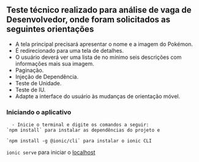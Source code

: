 ## Teste técnico realizado para análise de vaga de Desenvolvedor, onde foram solicitados as seguintes orientações
  - A tela principal precisará apresentar o nome e a imagem do Pokémon.
  - É redirecionado para uma tela de detalhes.
  - O usuário deverá ver uma lista de no mínimo seis descrições com informações mais 
sua imagem.
  - Paginação. 
  - Injeção de Dependência. 
  - Teste de Unidade. 
  - Teste de IU.
  - Adapte a interface do usuário às mudanças de orientação móvel. 


### Iniciando o aplicativo
	  - Inicie o terminal e digite os comandos a seguir:
    `npm install` para instalar as dependências do projeto e
  
    `npm install -g @ionic/cli` para instalar o ionic CLI

  `ionic serve` para iniciar o [localhost](http://localhost:8100)
